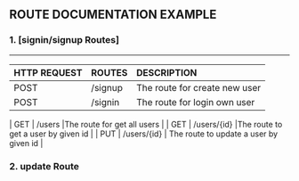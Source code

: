 ## ROUTE DOCUMENTATION EXAMPLE


### 1. [signin/signup Routes]
---
| HTTP REQUEST| ROUTES | DESCRIPTION |
| :---        | :----   |          :--- |
| POST        | /signup       |The route for create new user   |
| POST        | /signin       |The route for login own user   |



| GET         | /users       |The route for get all users   |
| GET         | /users/{id}  |The route to get a user by given id |
| PUT         | /users/{id}  | The route to update a user by given id |


### 2. update Route


